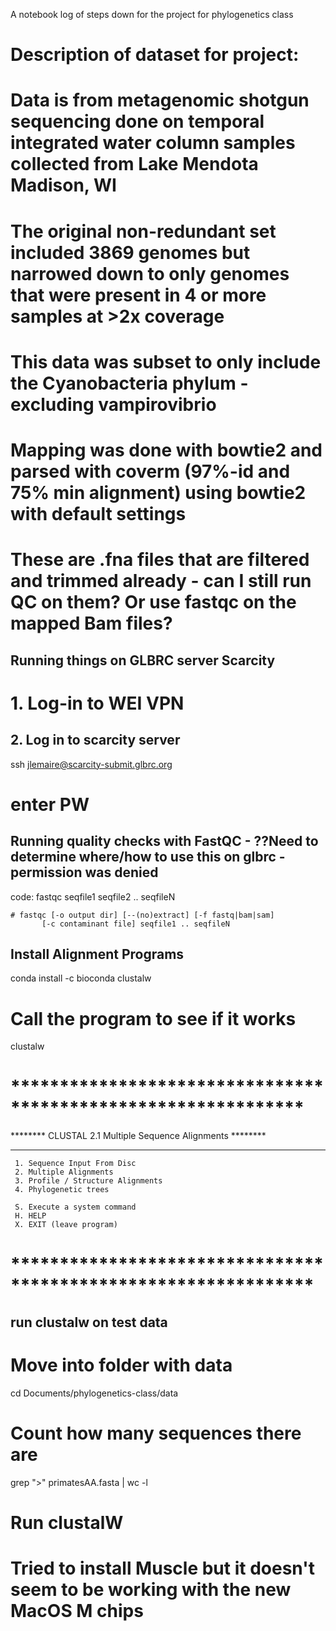 A notebook log of steps down for the project for phylogenetics class

# Description of dataset for project:
# Data is from metagenomic shotgun sequencing done on temporal integrated water column samples collected from Lake Mendota Madison, WI

# The original non-redundant set included 3869 genomes but narrowed down to only genomes that were present in 4 or more samples at >2x coverage

# This data was subset to only include the Cyanobacteria phylum - excluding vampirovibrio

# Mapping was done with bowtie2 and parsed with coverm (97%-id and 75% min alignment) using bowtie2 with default settings

# These are .fna files that are filtered and trimmed already - can I still run QC on them? Or use fastqc on the mapped Bam files?


## Running things on GLBRC server Scarcity
# 1. Log-in to WEI VPN
## 2. Log in to scarcity server

ssh jlemaire@scarcity-submit.glbrc.org
# enter PW

## Running quality checks with FastQC - ??Need to determine where/how to use this on glbrc - permission was denied
code:
fastqc seqfile1 seqfile2 .. seqfileN

    # fastqc [-o output dir] [--(no)extract] [-f fastq|bam|sam]
           [-c contaminant file] seqfile1 .. seqfileN

## Install Alignment Programs
conda install -c bioconda clustalw

# Call the program to see if it works
clustalw

# **************************************************************
 ******** CLUSTAL 2.1 Multiple Sequence Alignments  ********
 **************************************************************


     1. Sequence Input From Disc
     2. Multiple Alignments
     3. Profile / Structure Alignments
     4. Phylogenetic trees

     S. Execute a system command
     H. HELP
     X. EXIT (leave program)
# ***************************************************************     

## run clustalw on test data
# Move into folder with data
cd Documents/phylogenetics-class/data

# Count how many sequences there are
grep ">" primatesAA.fasta | wc -l

# Run clustalW


# Tried to install Muscle but it doesn't seem to be working with the new MacOS M chips

